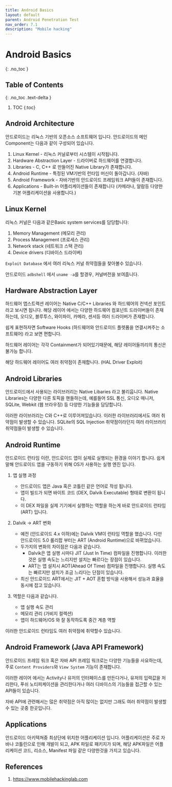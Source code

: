 ```yaml
---
title: Android Basics 
layout: default
parent: Android Penetration Test
nav_order: 7.1
description: "Mobile hacking"
---
```


# Android Basics 

{: .no_toc }

## Table of Contents
{: .no_toc .text-delta }

1. TOC
{:toc}

## Android Architecture 

안드로이드는 리눅스 기반의 오픈소스 소프트웨어 입니다. 안드로이드의 메인 Component는 다음과 같이 구성되어 있습니다.

1. Linux Kernel - 리눅스 커널로부터 시스템이 시작됩니다.
2. Hardware Abstraction Layer - 드라이버로 하드웨어를 연결합니다.
3. Libraries - C, C++ 로 만들어진 Native Library가 존재합니다. 
4. Android Runtime - 특정된 VM기반의 런타임 머신이 돌아갑니다. (자바)
5. Android Framework - 자바기반의 안드로이드 프레임워크 API들이 존재합니다.
6. Applications - Built-in 어플리케이션들이 존재합니다 (카메라나, 알람등 다양한 기본 어플리케이션을 사용합니다.)

## Linux Kernel

리눅스 커널은 다음과 같은Basic system services를 담당합니다:

1. Memory Management (메모리 관리)
2. Process Management (프로세스 관리)
3. Network stack (네트워크 스택 관리)
4. Device drivers (디바이스 드라이버)

`Exploit Database` 에서 여러 리눅스 커널 취약점들을 찾아볼수 있습니다.

안드로이드 `adbshell` 에서 `uname -a`를 할경우, 커널버전을 보여줍니다.

## Hardware Abstraction Layer 

하드웨어 앱스트랙션 레이어는 Native C/C++ Libraries 와 하드웨어의 컨넥션 포인트라고 보시면 됩니다. 해당 레이어 에서는 다양한 하드웨어 컴포넌트 드라이버들이 존재하는데, 오디오, 블루투스, 와이파이, 카메라, 센서등 여러 드라이버가 존재합니다.

쉽게 표현하자면 Software Hooks (하드웨어와 안드로이드 플렛폼을 연결시켜주는 소프트웨어) 라고 보면 편합니다.

하드웨어 레이어는 각각 Containment가 되어있기때문에, 해당 레이어들끼리의 통신은 불가능 합니다.

해당 하드웨어 레이어도 여러 취약점이 존재합니다. (HAL Driver Exploit)

## Android Libraries 

안드로이드에서 사용되는 라이브러리는 Native Libaries 라고 불리웁니다. Native Libraries는 다양한 다른 토픽을 핸들하는데, 예를들어 SSL 통신, 오디오 매니저, SQLite, Webkit (웹 브라우징) 등 다양한 기능들을 담당합니다.

이러한 라이브러리는 C와 C++로 이루어져있습니다. 이러한 라이브러리에서도 여러 취약점이 발생할 수 있습니다. SQLite의 SQL Injection 취약점이라던지 여러 라이브러리 취약점들이 발생할 수 있습니다. 

## Android Runtime

안드로이드 런타임 이란, 안드로이드 앱이 실제로 실행되는 환경을 이야기 합니다. 쉽게 말해 안드로이드 앱을 구동하기 위해 OS가 사용하는 실행 엔진 입니다.

1. 앱 실행 과정
    - 안드로이드 앱은 Java 혹은 코틀린 같은 언어로 작성 됩니다.
    - 앱이 빌드가 되면 바이트 코드 (DEX, Dalvik Executable) 형태로 변환이 됩니다. 
    - 이 DEX 파일을 실제 기기에서 실행하는 역할을 하는게 바로 안드로이드 런타임 (ART) 입니다.

2. Dalvik -> ART 변화
    - 예전 (안드로이드 4.x 이하)에는 Dalvik VM이 런타임 역할을 했습니다. 다만 안드로이드 5.0 롤리팝 부터는 ART (Android Runtime)으로 바뀌었습니다. 
    - 두가지의 변화의 차이점은 다음과 같습니다.
        - Dalvik은 앱 실행 시마다 JIT (Just In Time) 컴파일을 진행합니다. 이러한것은 실행 속도는 느리지만 설치는 빠르다는 장점이 있습니다. 
        - ART는 앱 설치시 AOT(Ahead Of Time) 컴파일을 진행합니다. 실행 속도는 빠르지만 설치가 조금 느리다는 단점이 있습니다.
    - 최신 안드로이드 ART에서는 JIT + AOT 혼합 방식을 사용해서 성능과 효율을 동시에 잡고 있습니다.

3. 역할은 다음과 같습니다.
    - 앱 실행 속도 관리
    - 메모리 관리 (가비지 컬렉션)
    - 앱이 하드웨어/OS 와 잘 동작하도록 중간 계층 역할

이러한 안드로이드 런타임도 여러 취약점에 취약할수 있습니다. 

## Android Framework (Java API Framework)

안드로이드 프레임 워크 혹은 자바 API 프레임 워크로는 다양한 기능들을 사요하는데, 주로 `Content Providers`와 `View System` 기능이 존재합니다.

이러한 레이어 에서는 Activity나 유저의 인터페이스를 만든다거나, 유저의 입력값을 처리한다, 푸쉬 노티피케이션을 관리한다거나 여러 디바이스의 기능들을 접근할 수 있는 API들이 있습니다.

자바 API에 관련해서는 많은 취약점은 아직 많이는 없지만 그래도 여러 취약점이 발생할수 있는 곳중 한곳입니다.

## Applications

안드로이드 아키텍쳐중 최상단에 위치한 어플리케이션 입니다. 어플리케이션은 주로 자바나 코틀린으로 인해 개발이 되고, APK 파일로 패키지가 되며, 해당 APK파일은 어플리케이션 코드, 리소스, Manifest 파일 같은 다양한것을 가지고 있습니다.


## References
1. https://www.mobilehackinglab.com